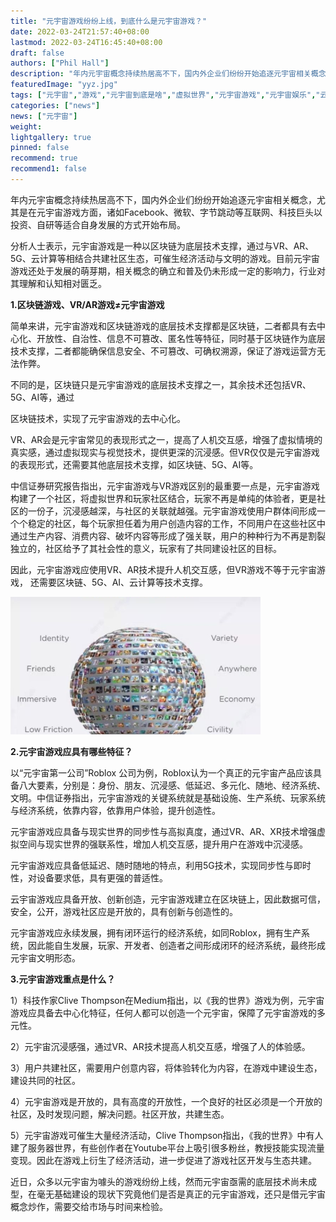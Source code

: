 ```yaml
---
title: "元宇宙游戏纷纷上线，到底什么是元宇宙游戏？"
date: 2022-03-24T21:57:40+08:00
lastmod: 2022-03-24T16:45:40+08:00
draft: false
authors: ["Phil Hall"]
description: "年内元宇宙概念持续热居高不下，国内外企业们纷纷开始追逐元宇宙相关概念，尤其是在元宇宙游戏方面，诸如Facebook、微软、字节跳动等互联网、科技巨头以投资、自研等适合自身发展的方式开始布局。"
featuredImage: "yyz.jpg"
tags: ["元宇宙","游戏","元宇宙到底是啥","虚拟世界","元宇宙游戏","元宇宙娱乐","云计算"]
categories: ["news"]
news: ["元宇宙"]
weight: 
lightgallery: true
pinned: false
recommend: true
recommend1: false
---
```



年内元宇宙概念持续热居高不下，国内外企业们纷纷开始追逐元宇宙相关概念，尤其是在元宇宙游戏方面，诸如Facebook、微软、字节跳动等互联网、科技巨头以投资、自研等适合自身发展的方式开始布局。

分析人士表示，元宇宙游戏是一种以区块链为底层技术支撑，通过与VR、AR、5G、云计算等相结合共建社区生态，可催生经济活动与文明的游戏。目前元宇宙游戏还处于发展的萌芽期，相关概念的确立和普及仍未形成一定的影响力，行业对其理解和认知相对匮乏。

**1.区块链游戏、VR/AR游戏≠元宇宙游戏**

简单来讲，元宇宙游戏和区块链游戏的底层技术支撑都是区块链，二者都具有去中心化、开放性、自治性、信息不可篡改、匿名性等特征，同时基于区块链作为底层技术支撑，二者都能确保信息安全、不可篡改、可确权溯源，保证了游戏运营方无法作弊。

不同的是，区块链只是元宇宙游戏的底层技术支撑之一，其余技术还包括VR、5G、AI等，通过

区块链技术，实现了元宇宙游戏的去中心化。

VR、AR会是元宇宙常见的表现形式之一，提高了人机交互感，增强了虚拟情境的真实感，通过虚拟现实与视觉技术，提供更深的沉浸感。但VR仅仅是元宇宙游戏的表现形式，还需要其他底层技术支撑，如区块链、5G、AI等。

中信证券研究报告指出，元宇宙游戏与VR游戏区别的最重要一点是，元宇宙游戏构建了一个社区，将虚拟世界和玩家社区结合，玩家不再是单纯的体验者，更是社区的一份子，沉浸感越深，与社区的关联就越强。元宇宙游戏使用户群体间形成一个个稳定的社区，每个玩家担任着为用户创造内容的工作，不同用户在这些社区中通过生产内容、消费内容、破坏内容等形成了强关联，用户的种种行为不再是割裂独立的，社区给予了其社会性的意义，玩家有了共同建设社区的目标。

因此，元宇宙游戏应使用VR、AR技术提升人机交互感，但VR游戏不等于元宇宙游戏， 还需要区块链、5G、AI、云计算等技术支撑。



![smsyyzyx.img](shs.png)



**2.元宇宙游戏应具有哪些特征？**

以“元宇宙第一公司”Roblox 公司为例，Roblox认为一个真正的元宇宙产品应该具备八大要素，分别是：身份、朋友、沉浸感、低延迟、多元化、随地、经济系统、文明。中信证券指出，元宇宙游戏的关键系统就是基础设施、生产系统、玩家系统与经济系统，依靠内容，依靠用户体验，提升创造性。

元宇宙游戏应具备与现实世界的同步性与高拟真度，通过VR、AR、XR技术增强虚拟空间与现实世界的强联系性，增加人机交互感，提升用户在游戏中沉浸感。

元宇宙游戏应具备低延迟、随时随地的特点，利用5G技术，实现同步性与即时性，对设备要求低，具有更强的普适性。

云宇宙游戏应具备开放、创新创造，元宇宙游戏建立在区块链上，因此数据可信，安全，公开，游戏社区应是开放的，具有创新与创造性的。

元宇宙游戏应永续发展，拥有闭环运行的经济系统，如同Roblox，拥有生产系统，因此能自生发展，玩家、开发者、创造者之间形成闭环的经济系统，最终形成元宇宙文明形态。

**3.元宇宙游戏重点是什么？**

1）科技作家Clive Thompson在Medium指出，以《我的世界》游戏为例，元宇宙游戏应具备去中心化特征，任何人都可以创造一个元宇宙，保障了元宇宙游戏的多元性。

2）元宇宙沉浸感强，通过VR、AR技术提高人机交互感，增强了人的体验感。

3）用户共建社区，需要用户创意内容，将体验转化为内容，在游戏中建设生态，建设共同的社区。

4）元宇宙游戏是开放的，具有高度的开放性，一个良好的社区必须是一个开放的社区，及时发现问题，解决问题。社区开放，共建生态。

5）元宇宙游戏可催生大量经济活动，Clive Thompson指出，《我的世界》中有人建了服务器世界，有些创作者在Youtube平台上吸引很多粉丝，教授技能实现流量变现。因此在游戏上衍生了经济活动，进一步促进了游戏社区开发与生态共建。

近日，众多以元宇宙为噱头的游戏纷纷上线，然而元宇宙亟需的底层技术尚未成型，在毫无基础建设的现状下究竟他们是否是真正的元宇宙游戏，还只是借元宇宙概念炒作，需要交给市场与时间来检验。